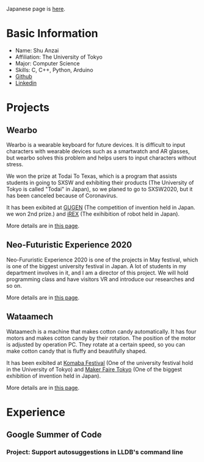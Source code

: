 Japanese page is [here](https://gedatsu217.github.io/jp).

# Basic Information
* Name: Shu Anzai
* Affiliation: The University of Tokyo
* Major: Computer Science
* Skills: C, C++, Python, Arduino
* [Github](https://github.com/gedatsu217)
* [Linkedin](https://www.linkedin.com/in/shu-anzai-1941271a3/) 

# Projects
## Wearbo
Wearbo is a wearable keyboard for future devices. It is difficult to input characters with wearable devices such as a smartwatch and AR glasses, but wearbo solves this problem and helps users to input characters without stress.

We won the prize at Todai To Texas, which is a program that assists students in going to SXSW and exhibiting their products (The University of Tokyo is called "Todai" in Japan), so we planed to go to SXSW2020, but it has been canceled because of Coronavirus.

It has been exibited at [GUGEN](https://gugen.jp/) (The competition of invention held in Japan. we won 2nd prize.) and [iREX](https://biz.nikkan.co.jp/eve/irex/) (The exihibition of robot held in Japan).

More details are in [this page](https://wearbo.com/). 

## Neo-Futuristic Experience 2020
Neo-Fururistic Experience 2020 is one of the projects in May festival, which is one of the biggest university festival in Japan. A lot of students in my department involves in it, and I am a director of this project. We will hold programming class and have visitors VR and introduce our researches and so on.

More details are in [this page](https://2020.eeic.jp/).

## Wataamech
Wataamech is a machine that makes cotton candy automatically. It has four motors and makes cotton candy by their rotation. The position of the motor is adjusted by operation PC. They rotate at a certain speed, so you can make cotton candy that is fluffy and beautifully shaped.

It has been exibited at [Komaba Festival](https://www.komabasai.net/69/visitor/) (One of the university festival hold in the University of Tokyo) and [Maker Faire Tokyo](https://makezine.jp/event/mft2019/) (One of the biggest exhibition of invention held in Japan).

More details are in [this page](https://robot-candy-factory.myportfolio.com/about).

# Experience
## Google Summer of Code
### Project: Support autosuggestions in LLDB's command line